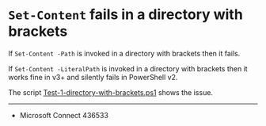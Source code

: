 # `Set-Content` fails in a directory with brackets

If `Set-Content -Path` is invoked in a directory with brackets then it fails.

If `Set-Content -LiteralPath` is invoked in a directory with brackets then it
works fine in v3+ and silently fails in PowerShell v2.

The script [Test-1-directory-with-brackets.ps1](Test-1-directory-with-brackets.ps1) shows the issue.

---

- Microsoft Connect 436533
